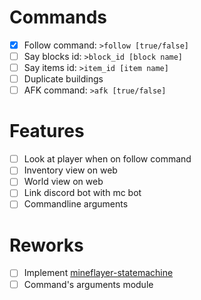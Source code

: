 # Commands
- [x] Follow command: `>follow [true/false]`
- [ ] Say blocks id: `>block_id [block name]`
- [ ] Say items id: `>item_id [item name]`
- [ ] Duplicate buildings
- [ ] AFK command: `>afk [true/false]`

# Features
- [ ] Look at player when on follow command
- [ ] Inventory view on web
- [ ] World view on web
- [ ] Link discord bot with mc bot
- [ ] Commandline arguments

# Reworks
- [ ] Implement [mineflayer-statemachine](https://github.com/PrismarineJS/mineflayer-statemachine)
- [ ] Command's arguments module